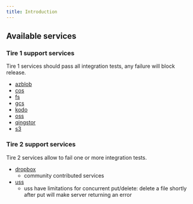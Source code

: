 ```yaml
---
title: Introduction
---
```


## Available services

### Tire 1 support services

Tire 1 services should pass all integration tests, any failure will block release.

- [azblob](./azblob/)
- [cos](./cos/)
- [fs](./fs/)
- [gcs](./gcs/)
- [kodo](./kodo/)
- [oss](./oss/)
- [qingstor](./qingstor/)
- [s3](./s3/)

### Tire 2 support services

Tire 2 services allow to fail one or more integration tests.

- [dropbox](./dropbox/)
  - community contributed services
- [uss](./uss/)
  - uss have limitations for concurrent put/delete: delete a file shortly after put will make server returning an error
